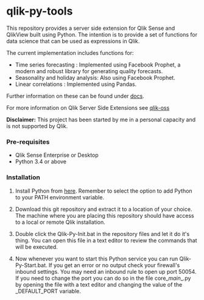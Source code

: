 # qlik-py-tools
This repository provides a server side extension for Qlik Sense and QlikView built using Python. The intention is to provide a set of functions for data science that can be used as expressions in Qlik. 

The current implementation includes functions for:

- Time series forecasting : Implemented using Facebook Prophet, a modern and robust library for generating quality forecasts.
- Seasonality and holiday analysis: Also using Facebook Prophet.
- Linear correlations : Implemented using Pandas.

Further information on these can be found under [docs](docs).

For more information on Qlik Server Side Extensions see [qlik-oss](https://github.com/qlik-oss/server-side-extension)

**Disclaimer:** This project has been started by me in a personal capacity and is not supported by Qlik. 

### Pre-requisites

- Qlik Sense Enterprise or Desktop
- Python 3.4 or above

### Installation

1. Install Python from [here](https://www.python.org/downloads/). Remember to select the option to add Python to your PATH environment variable.

2. Download this git repository and extract it to a location of your choice. The machine where you are placing this repository should have access to a local or remote Qlik installation.

3. Double click the Qlik-Py-Init.bat in the repository files and let it do it's thing. You can open this file in a text editor to review the commands that will be executed. 

4. Now whenever you want to start this Python service you can run Qlik-Py-Start.bat. 
If you get an error or no output check your firewall's inbound settings. You may need an inbound rule to open up port 50054. If you need to change the port you can do so in the file core\__main__.py by opening the file with a text editor and changing the value of the _DEFAULT_PORT variable.

